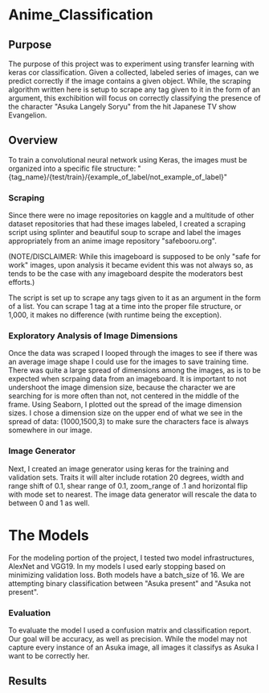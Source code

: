 # Anime_Classification


## Purpose
The purpose of this project was to experiment using transfer learning with keras cor classification. Given a collected, labeled series of images, can we predict correctly if the image contains a given object. While, the scraping algorithm written here is setup to scrape any tag given to it in the form of an argument, this exchibition will focus on correctly classifying the presence of the character "Asuka Langely Soryu" from the hit Japanese TV show Evangelion. 

## Overview
To train a convolutional neural network using Keras, the images must be organized into a specific file structure: 
"{tag_name}/{test/train}/{example_of_label/not_example_of_label}"

### Scraping
Since there were no image repositories on kaggle and a multitude of other dataset repositories that had these images labeled, I created a scraping script using splinter and beautiful soup to scrape and label the images appropriately from an anime image repository "safebooru.org".

(NOTE/DISCLAIMER: While this imageboard is supposed to be only "safe for work" images, upon analysis it became evident this was not always so, as tends to be the case with any imageboard despite the moderators best efforts.)

The script is set up to scrape any tags given to it as an argument in the form of a list. You can scrape 1 tag at a time into the proper file structure, or 1,000, it makes no difference (with runtime being the exception).

### Exploratory Analysis of Image Dimensions
Once the data was scraped I looped through the images to see if there was an average image shape I could use for the images to save training time. There was quite a large spread of dimensions among the images, as is to be expected when scrpaing data from an imageboard. It is important to not undershoot the image dimension size, because the character we are searching for is more often than not, not centered in the middle of the frame. Using Seaborn, I plotted out the spread of the image dimension sizes. I chose a dimension size on the upper end of what we see in the spread of data: (1000,1500,3) to make sure the characters face is always somewhere in our image.

### Image Generator
Next, I created an image generator using keras for the training and validation sets. Traits it will alter include rotation 20 degrees, width and range shift of 0.1, shear range of 0.1, zoom_range of .1 and horizontal flip with mode set to nearest. The image data generator will rescale the data to between 0 and 1 as well.

# The Models
For the modeling portion of the project, I tested two model infrastructures, AlexNet and VGG19. In my models I used early stopping based on minimizing validation loss. Both models have a batch_size of 16. We are attempting binary classification between "Asuka present" and "Asuka not present". 

### Evaluation
To evaluate the model I used a confusion matrix and classification report. Our goal will be accuracy, as well as precision. While the model may not capture every instance of an Asuka image, all images it classifys as Asuka I want to be correctly her.

## Results
